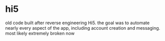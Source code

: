 # hi5
old code built after reverse engineering Hi5.
the goal was to automate nearly every aspect of the app, including account creation and messaging. most likely extremely broken now
